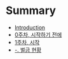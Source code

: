 # Summary

* [Introduction](README.md)
* [0주차, 시작하기 전에](week0.md)
* [1주차, 시작](week1.md)
* [-. 벌금 현황](money-list.md)

